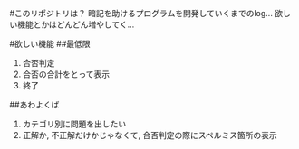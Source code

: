 #このリポジトリは？
暗記を助けるプログラムを開発していくまでのlog...
  欲しい機能とかはどんどん増やしてく...


#欲しい機能
##最低限
1. 合否判定
2. 合否の合計をとって表示
3. 終了

##あわよくば
1. カテゴリ別に問題を出したい
2. 正解か, 不正解だけかじゃなくて, 合否判定の際にスペルミス箇所の表示
